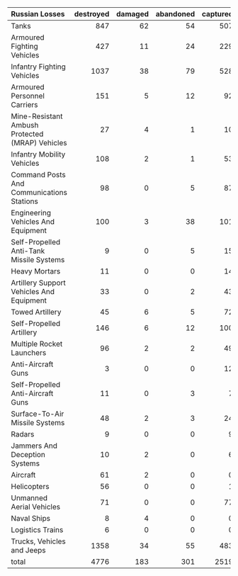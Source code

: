 | Russian Losses                                   |   destroyed |   damaged |   abandoned |   captured |   total |
|:-------------------------------------------------|------------:|----------:|------------:|-----------:|--------:|
| Tanks                                            |         847 |        62 |          54 |        507 |    1470 |
| Armoured Fighting Vehicles                       |         427 |        11 |          24 |        229 |     691 |
| Infantry Fighting Vehicles                       |        1037 |        38 |          79 |        528 |    1682 |
| Armoured Personnel Carriers                      |         151 |         5 |          12 |         92 |     260 |
| Mine-Resistant Ambush Protected  (MRAP) Vehicles |          27 |         4 |           1 |         10 |      42 |
| Infantry Mobility Vehicles                       |         108 |         2 |           1 |         53 |     164 |
| Command Posts And Communications Stations        |          98 |         0 |           5 |         87 |     190 |
| Engineering Vehicles And Equipment               |         100 |         3 |          38 |        101 |     242 |
| Self-Propelled Anti-Tank Missile Systems         |           9 |         0 |           5 |         15 |      29 |
| Heavy Mortars                                    |          11 |         0 |           0 |         14 |      25 |
| Artillery Support Vehicles And Equipment         |          33 |         0 |           2 |         43 |      78 |
| Towed Artillery                                  |          45 |         6 |           5 |         72 |     128 |
| Self-Propelled Artillery                         |         146 |         6 |          12 |        100 |     264 |
| Multiple Rocket Launchers                        |          96 |         2 |           2 |         49 |     149 |
| Anti-Aircraft Guns                               |           3 |         0 |           0 |         12 |      15 |
| Self-Propelled Anti-Aircraft Guns                |          11 |         0 |           3 |          7 |      21 |
| Surface-To-Air Missile Systems                   |          48 |         2 |           3 |         24 |      77 |
| Radars                                           |           9 |         0 |           0 |          9 |      18 |
| Jammers And Deception Systems                    |          10 |         2 |           0 |          6 |      18 |
| Aircraft                                         |          61 |         2 |           0 |          0 |      63 |
| Helicopters                                      |          56 |         0 |           0 |          1 |      57 |
| Unmanned Aerial Vehicles                         |          71 |         0 |           0 |         77 |     148 |
| Naval Ships                                      |           8 |         4 |           0 |          0 |      12 |
| Logistics Trains                                 |           6 |         0 |           0 |          0 |       6 |
| Trucks, Vehicles and Jeeps                       |        1358 |        34 |          55 |        483 |    1930 |
| total                                            |        4776 |       183 |         301 |       2519 |    7779 |